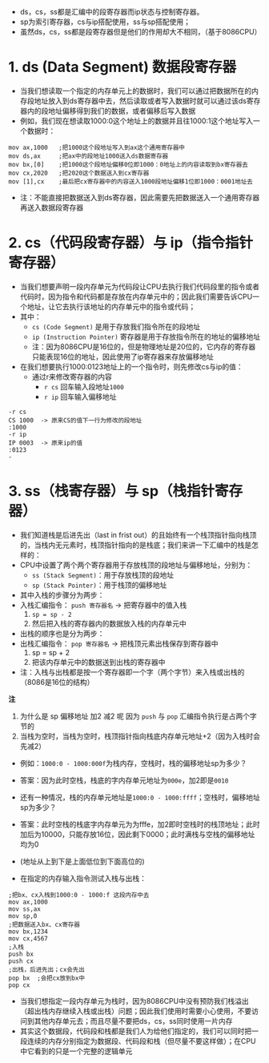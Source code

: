- ds，cs，ss都是汇编中的段寄存器而ip状态与控制寄存器。
- sp为索引寄存器，cs与ip搭配使用，ss与sp搭配使用；
- 虽然ds，cs，ss都是段寄存器但是他们的作用却大不相同，（基于8086CPU）

# 1. ds (Data Segment) 数据段寄存器
- 当我们想读取一个指定的内存单元上的数据时，我们可以通过把数据所在的内存段地址放入到ds寄存器中去，然后读取或者写入数据时就可以通过该ds寄存器内的段地址偏移得到我们的数据，或者偏移后写入数据
- 例如，我们现在想读取1000:0这个地址上的数据并且往1000:1这个地址写入一个数据时：
```
mov ax,1000   ;把1000这个段地址写入到ax这个通用寄存器中
mov ds,ax	  ;把ax中的段地址1000送入ds数据寄存器
mov bx,[0]	  ;把1000这个段地址偏移0位即1000：0地址上的内容读取到bx寄存器去
mov cx,2020	  ;把2020这个数据送入到cx寄存器
mov [1],cx	  ;最后把cx寄存器中的内容送入1000段地址偏移1位即1000：0001地址去
```
- 注：不能直接把数据送入到ds寄存器，因此需要先把数据送入一个通用寄存器再送入数据段寄存器

# 2. cs（代码段寄存器）与 ip（指令指针寄存器）
- 当我们想要声明一段内存单元为代码段让CPU去执行我们代码段里的指令或者代码时，因为指令和代码都是存放在内存单元中的；因此我们需要告诉CPU一个地址，让它去执行该地址的内存单元中的指令或代码；
- 其中：
    - `cs (Code Segment)` 是用于存放我们指令所在的段地址
    - `ip (Instruction Pointer)` 寄存器是用于存放指令所在的地址的偏移地址
    - 注：因为8086CPU是16位的，但是物理地址是20位的，它内存的寄存器只能表现16位的地址，因此使用了ip寄存器来存放偏移地址
- 在我们想要执行1000:0123地址上的一个指令时，则先修改cs与ip的值：
    - 通过r来修改寄存器的内容
        - `r cs`  回车输入段地址`1000`
        - `r ip`  回车输入偏移地址
```
-r cs
CS 1000  -> 原来CS的值下一行为修改的段地址
:1000
-r ip
IP 0003  -> 原来ip的值
:0123
-
```

# 3. ss（栈寄存器）与 sp（栈指针寄存器）
- 我们知道栈是后进先出（last in frist out）的且始终有一个栈顶指针指向栈顶的，当栈内无元素时，栈顶指针指向的是栈底；我们来讲一下汇编中的栈是怎样的：
- CPU中设置了两个两个寄存器用于存放栈顶的段地址与偏移地址，分别为：
    - `ss (Stack Segment)`：用于存放栈顶的段地址
    - `sp (Stack Pointer)`：用于栈顶的偏移地址
- 其中入栈的步骤分为两步：
- 入栈汇编指令： `push 寄存器名` -> 把寄存器中的值入栈
    1. `sp = sp - 2`
    2. 然后把入栈的寄存器内的数据放入栈的内存单元中
- 出栈的顺序也是分为两步：
- 出栈汇编指令： `pop 寄存器名` -> 把栈顶元素出栈保存到寄存器中
    1. sp = sp + 2
    2. 把该内存单元中的数据送到出栈的寄存器中
- 注：入栈与出栈都是按一个寄存器即一个字（两个字节）来入栈或出栈的（8086是16位的结构）

**注**
1. 为什么是 sp 偏移地址 加2 减2 呢
因为 `push` 与 `pop` 汇编指令执行是占两个字节的
2. 当栈为空时，当栈为空时，栈顶指针指向栈底内存单元地址+2（因为入栈时会先减2）

- 例如：`1000:0 - 1000:000f`为栈内存，空栈时，栈的偏移地址sp为多少？
- 答案：因为此时空栈，栈底的字内存单元地址为`000e`，加2即是`0010`

- 还有一种情况，栈的内存单元地址是`1000:0 - 1000:ffff`；空栈时，偏移地址sp为多少？
- 答案：此时空栈的栈底字内存单元为为fffe，加2即时空栈时的栈顶地址；此时加后为10000，只能存放16位，因此剩下0000；此时满栈与空栈的偏移地址均为0
- (地址从上到下是上面低位到下面高位的)

- 在指定的内存输入指令测试入栈与出栈：
```
;把bx、cx入栈到1000:0 - 1000:f 这段内存中去
mov ax,1000
mov ss,ax
mov sp,0
;把数据送入bx、cx寄存器
mov bx,1234
mov cx,4567
;入栈
push bx
push cx
;出栈，后进先出；cx会先出
pop bx	;会把cx放到bx中
pop cx
```

- 当我们想指定一段内存单元为栈时，因为8086CPU中没有预防我们栈溢出（超出栈内存继续入栈或出栈）问题；因此我们使用时需要小心使用，不要访问到其他内存单元去；而且尽量不要把ds，cs，ss同时使用一片内存
- 其实这个数据段，代码段和栈都是我们人为给他们指定的，我们可以同时把一段连续的内存分别指定为数据段、代码段和栈（但尽量不要这样做）；在CPU中它看到的只是一个完整的逻辑单元

<!-- https://blog.csdn.net/takashi77/article/details/108927861 -->